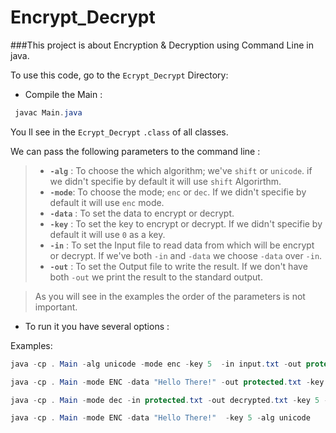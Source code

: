 # Encrypt_Decrypt
###This project is about Encryption &amp; Decryption using Command Line in java.


To use this code, go to the `Ecrypt_Decrypt` Directory: 

- Compile the Main : 
```java
 javac Main.java
```
You ll see in the `Ecrypt_Decrypt`  `.class` of all classes.

We can pass the following parameters to the command line :
> - **`-alg`** : To choose the which algorithm; we've `shift` or `unicode`. if we didn't specifie by default it will use `shift` Algorirthm.
> - **`-mode`**: To choose the mode; `enc` or `dec`. If we didn't specifie by default it will use `enc` mode.
> - **`-data`** : To set the data to encrypt or decrypt.
> - **`-key`** : To set the key to encrypt or decrypt.  If we didn't specifie by default it will use `0` as a key.
> - **`-in`** : To set the Input file to read data from which will be encrypt or decrypt. If we've both `-in` and `-data` we choose `-data` over `-in`.
> - **`-out`** : To set the Output file to write the result. If we don't have both `-out` we print the result to the standard output.

> As you will see in the examples the order of the parameters is not important.


- To run it you have several options : 

Examples:

```java
java -cp . Main -alg unicode -mode enc -key 5  -in input.txt -out protected.txt 
```

```java
java -cp . Main -mode ENC -data "Hello There!" -out protected.txt -key 5 
```

```java
java -cp . Main -mode dec -in protected.txt -out decrypted.txt -key 5 -alg shift
```

```java
java -cp . Main -mode ENC -data "Hello There!"  -key 5 -alg unicode
```

